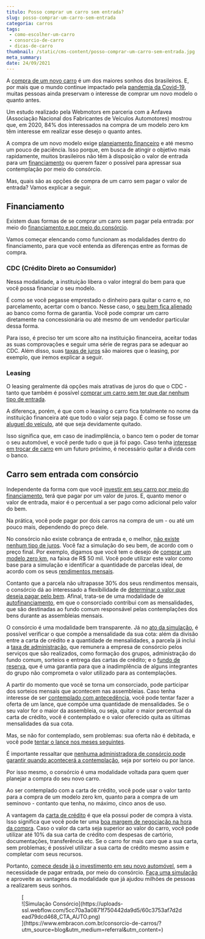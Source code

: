 ```yaml
---
titulo: Posso comprar um carro sem entrada?
slug: posso-comprar-um-carro-sem-entrada
categoria: carros
tags:
 - como-escolher-um-carro
 - consorcio-de-carro
 - dicas-de-carro
thumbnail: /static/cms-content/posso-comprar-um-carro-sem-entrada.jpg
meta_summary: 
date: 24/09/2021
---
```

A [compra de um novo carro](https://www.embracon.com.br/blog/4-motivos-para-voce-comprar-um-carro-novo) é um dos maiores sonhos dos brasileiros. E, por mais que o mundo continue impactado pela [pandemia da Covid-19](https://www.embracon.com.br/blog/habitos-de-consumo-antes-durante-e-pos-pandemia), muitas pessoas ainda preservam o interesse de comprar um novo modelo o quanto antes.

Um estudo realizado pela Webmotors em parceria com a Anfavea (Associação Nacional dos Fabricantes de Veículos Automotores) mostrou que, em 2020, 84% dos interessados na compra de um modelo zero km têm interesse em realizar esse desejo o quanto antes.

A compra de um novo modelo exige [planejamento financeiro](https://www.embracon.com.br/blog/planejamento-financeiro-para-iniciantes-os-primeiros-passos) e até mesmo um pouco de paciência. Isso porque, em busca de atingir o objetivo mais rapidamente, muitos brasileiros não têm à disposição o valor de entrada para um [financiamento](https://www.embracon.com.br/blog/entenda-quais-sao-as-6-maiores-desvantagens-do-financiamento) ou querem fazer o possível para apressar sua contemplação por meio do consórcio.

Mas, quais são as opções de compra de um carro sem pagar o valor de entrada? Vamos explicar a seguir.

Financiamento 
--------------

Existem duas formas de se comprar um carro sem pagar pela entrada: por meio do [financiamento e por meio do consórcio](https://www.embracon.com.br/blog/sabe-a-diferenca-entre-consorcio-e-financiamento-a-gente-te-conta).

Vamos começar elencando como funcionam as modalidades dentro do financiamento, para que você entenda as diferenças entre as formas de compra.

### CDC (Crédito Direto ao Consumidor) 

Nessa modalidade, a instituição libera o valor integral do bem para que você possa financiar o seu modelo.

É como se você pegasse emprestado o dinheiro para quitar o carro e, no parcelamento, acertar com o banco. Nesse caso, o [seu bem fica alienado](https://www.embracon.com.br/blog/alienacao-de-bens-o-que-e-e-como-funciona-no-consorcio) ao banco como forma de garantia. Você pode comprar um carro diretamente na concessionária ou até mesmo de um vendedor particular dessa forma.

Para isso, é preciso ter um score alto na instituição financeira, aceitar todas as suas comprovações e seguir uma série de regras para se adequar ao CDC. Além disso, suas [taxas de juros](https://www.embracon.com.br/blog/como-os-juros-afetam-a-sua-vida) são maiores que o leasing, por exemplo, que iremos explicar a seguir.

### Leasing 

O leasing geralmente dá opções mais atrativas de juros do que o CDC - tanto que também é possível [comprar um carro sem ter que dar nenhum tipo de entrada](https://www.embracon.com.br/blog/guia-completo-para-a-compra-do-primeiro-carro).

A diferença, porém, é que com o leasing o carro fica totalmente no nome da instituição financeira até que todo o valor seja pago. É como se fosse um [aluguel do veículo](https://www.embracon.com.br/blog/5-formas-de-pagamento-de-um-carro), até que seja devidamente quitado.

Isso significa que, em caso de inadimplência, o banco tem o poder de tomar o seu automóvel, e você perde tudo o que já foi pago. Caso tenha [interesse em trocar de carro](https://www.embracon.com.br/blog/quer-trocar-de-carro-veja-como-o-consorcio-pode-te-ajudar) em um futuro próximo, é necessário quitar a dívida com o banco.

Carro sem entrada com consórcio 
--------------------------------

Independente da forma com que você [investir em seu carro por meio do financiamento](https://www.embracon.com.br/blog/financiamento-ou-consorcio-de-carro), terá que pagar por um valor de juros. E, quanto menor o valor de entrada, maior é o percentual a ser pago como adicional pelo valor do bem.

Na prática, você pode pagar por dois carros na compra de um - ou até um pouco mais, dependendo do preço dele.

No consórcio não existe cobrança de entrada e, o melhor, [não existe nenhum tipo de juros](https://www.embracon.com.br/blog/consorcio-nao-tem-juros-entenda). Você faz a simulação do seu bem, de acordo com o preço final. Por exemplo, digamos que você tem o desejo de [comprar um modelo zero km](https://www.embracon.com.br/blog/carro-zero-ou-seminovo), na faixa de R$ 50 mil. Você pode utilizar este valor como base para a simulação e identificar a quantidade de parcelas ideal, de acordo com os seus [rendimentos mensais](https://www.embracon.com.br/blog/qual-o-melhor-investimento-para-r-50-r-500-ou-r-5000).

Contanto que a parcela não ultrapasse 30% dos seus rendimentos mensais, o consórcio dá ao interessado a flexibilidade de [determinar o valor que deseja pagar pelo bem](https://www.embracon.com.br/blog/como-calcular-as-parcelas-no-consorcio). Afinal, trata-se de uma modalidade de [autofinanciamento](https://www.embracon.com.br/blog/autofinanciamento-o-que-e-e-como-um-consorcio-pode-ajuda-lo), em que o consorciado contribui com as mensalidades, que são destinadas ao fundo comum responsável pelas contemplações dos bens durante as assembleias mensais.

O consórcio é uma modalidade bem transparente. Já no [ato da simulação](https://www.embracon.com.br/blog/simulacao-de-consorcio), é possível verificar o que compõe a mensalidade da sua cota: além da divisão entre a carta de crédito e a quantidade de mensalidades, a parcela já inclui a [taxa de administração](https://www.embracon.com.br/blog/como-funciona-a-taxa-de-administracao-de-um-consorcio), que remunera a empresa de consórcio pelos serviços que são realizados, como formação dos grupos, administração do fundo comum, sorteios e entrega das cartas de crédito; e o [fundo de reserva](https://www.embracon.com.br/blog/entenda-como-funciona-a-devolucao-do-fundo-de-reserva), que é uma garantia para que a inadimplência de alguns integrantes do grupo não comprometa o valor utilizado para as contemplações.

A partir do momento que você se torna um consorciado, pode participar dos sorteios mensais que acontecem nas assembleias. Caso tenha interesse de ser [contemplado com antecedência](https://www.embracon.com.br/blog/antecipar-um-consorcio-descubra-aqui), você pode tentar fazer a oferta de um lance, que compõe uma quantidade de mensalidades. Se o seu valor for o maior da assembleia, ou seja, quitar o maior percentual da carta de crédito, você é contemplado e o valor oferecido quita as últimas mensalidades da sua cota.

Mas, se não for contemplado, sem problemas: sua oferta não é debitada, e você pode [tentar o lance nos meses seguintes](https://www.embracon.com.br/blog/saiba-como-definir-o-valor-de-lance-para-ser-contemplado-mais-rapido).

É importante ressaltar que [nenhuma administradora de consórcio pode garantir quando acontecerá a contemplação](https://www.embracon.com.br/blog/nao-existe-promessa-de-contemplacao-em-consorcio), seja por sorteio ou por lance.

Por isso mesmo, o consórcio é uma modalidade voltada para quem quer planejar a compra do seu novo carro.

Ao ser contemplado com a carta de crédito, você pode usar o valor tanto para a compra de um modelo zero km, quanto para a compra de um seminovo - contanto que tenha, no máximo, cinco anos de uso.

A vantagem da [carta de crédito](https://www.embracon.com.br/blog/tudo-o-que-voce-precisa-saber-sobre-a-carta-de-credito-de-consorcios) é que ela possui poder de compra à vista. Isso significa que você pode ter uma [boa margem de negociação na hora da compra](https://www.embracon.com.br/blog/4-dicas-para-conseguir-uma-boa-negociacao-na-hora-de-adquirir-o-seu-bem). Caso o valor da carta seja superior ao valor do carro, você pode utilizar até 10% da sua carta de crédito com despesas de cartório, documentações, transferência etc. Se o carro for mais caro que a sua carta, sem problemas; é possível utilizar a sua carta de crédito mesmo assim e completar com seus recursos.

Portanto, [comece desde já o investimento em seu novo automóvel](https://www.embracon.com.br/blog/pensando-em-comprar-um-carro-saiba-o-que-levar-em-consideracao), sem a necessidade de pagar entrada, por meio do consórcio. [Faça uma simulação](https://www.embracon.com.br/consorcio-de-carros) e aproveite as vantagens da modalidade que já ajudou milhões de pessoas a realizarem seus sonhos.

<figure class="w-richtext-figure-type-image w-richtext-align-center">[<div>![Simulação Consórcio](https://uploads-ssl.webflow.com/5cc70a3a0871f750442da9d5/60c3753af7d2dead79dcd468_CTA_AUTO.png)</div>](https://www.embracon.com.br/consorcio-de-carros/?utm_source=blog&utm_medium=referral&utm_content=)</figure>
